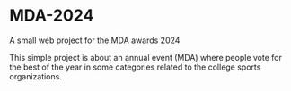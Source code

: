 # MDA-2024
A small web project for the MDA awards 2024

This simple project is about an annual event (MDA) where people vote for the best of the year in some categories related to the college sports organizations.
